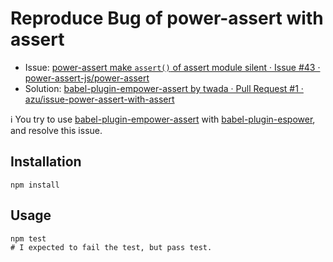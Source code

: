 # Reproduce Bug of power-assert with assert

- Issue: [power-assert make `assert()` of assert module silent · Issue #43 · power-assert-js/power-assert](https://github.com/power-assert-js/power-assert/issues/43#issuecomment-208708969 "power-assert make `assert()` of assert module silent · Issue #43 · power-assert-js/power-assert")
- Solution: [babel-plugin-empower-assert by twada · Pull Request #1 · azu/issue-power-assert-with-assert](https://github.com/azu/issue-power-assert-with-assert/pull/1 "babel-plugin-empower-assert by twada · Pull Request #1 · azu/issue-power-assert-with-assert")

:information_source: You try to use [babel-plugin-empower-assert](https://github.com/twada/babel-plugin-empower-assert "babel-plugin-empower-assert") with [babel-plugin-espower](https://github.com/power-assert-js/babel-plugin-espower "babel-plugin-espower"), and resolve this issue.

## Installation

    npm install

## Usage

    npm test
    # I expected to fail the test, but pass test.
